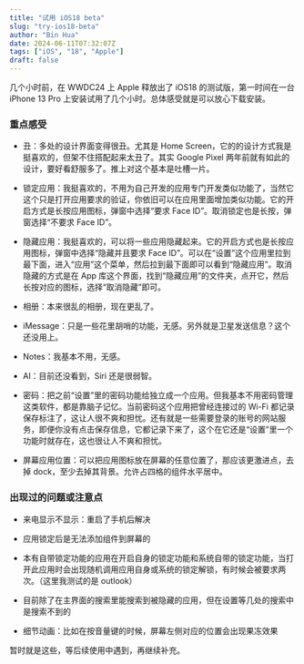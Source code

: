 ```yaml
---
title: "试用 iOS18 beta"
slug: "try-ios18-beta"
author: "Bin Hua"
date: 2024-06-11T07:32:07Z
tags: ["iOS", "18", "Apple"]
draft: false
---
```


几个小时前，在 WWDC24 上 Apple 释放出了 iOS18 的测试版，第一时间在一台 iPhone 13 Pro 上安装试用了几个小时。总体感受就是可以放心下载安装。

### 重点感受

- 丑：多处的设计界面变得很丑。尤其是 Home Screen，它的的设计方式我是挺喜欢的，但架不住搭配起来太丑了。其实 Google Pixel 两年前就有如此的设计，要好看舒服多了。推上对这个基本是吐槽一片。

- 锁定应用：我挺喜欢的，不用为自己开发的应用专门开发类似功能了，当然它这个只是打开应用要求的验证，你依旧可以在应用里面增加类似功能。它的开启方式是长按应用图标，弹窗中选择“要求 Face ID”。取消锁定也是长按，弹窗选择“不要求 Face ID”。

- 隐藏应用：我挺喜欢的，可以将一些应用隐藏起来。它的开启方式也是长按应用图标，弹窗中选择“隐藏并且要求 Face ID”。可以在“设置”这个应用里拉到最下面，进入“应用”这个菜单，然后拉到最下面即可以看到“隐藏应用”。取消隐藏的方式是在 App 库这个界面，找到“隐藏应用”的文件夹，点开它，然后长按对应的图标，选择“取消隐藏”即可。

- 相册：本来很乱的相册，现在更乱了。

- iMessage：只是一些花里胡哨的功能，无感。另外就是卫星发送信息？这个还没用上。

- Notes：我基本不用，无感。

- AI：目前还没看到，Siri 还是很弱智。

- 密码：把之前“设置”里的密码功能给独立成一个应用。但我基本不用密码管理这类软件，都是靠脑子记忆。当前密码这个应用把曾经连接过的 Wi-Fi 都记录保存标注了，这让人很不爽和担忧。还有就是一些需要登录的账号的网站服务，即便你没有点击保存信息，它都记录下来了，这个在它还是“设置”里一个功能时就存在，这也很让人不爽和担忧。

- 屏幕应用位置：可以把应用图标放在屏幕的任意位置了，那应该更激进点，去掉 dock，至少去掉其背景。允许占四格的组件水平居中。

### 出现过的问题或注意点

- 来电显示不显示：重启了手机后解决

- 应用锁定后是无法添加组件到屏幕的

- 本有自带锁定功能的应用在开启自身的锁定功能和系统自带的锁定功能，当打开此应用时会出现随机调用应用自身或系统的锁定解锁，有时候会被要求两次。（这里我测试的是 outlook）

- 目前除了在主界面的搜索里能搜索到被隐藏的应用，但在设置等几处的搜索中是搜索不到的

- 细节动画：比如在按音量键的时候，屏幕左侧对应的位置会出现果冻效果

暂时就是这些，等后续使用中遇到，再继续补充。